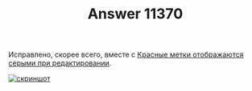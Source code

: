 ﻿---
title: "Answer 11370"
se.owner.user_id: 178988
se.owner.display_name: "Qwertiy"
se.owner.link: "https://ru.meta.stackoverflow.com/users/178988/qwertiy"
se.answer_id: 11370
se.question_id: 10711
se.post_type: answer
se.is_accepted: True
---
<p>Исправлено, скорее всего, вместе с <a href="https://ru.meta.stackoverflow.com/q/10673/178988">Красные метки отображаются серыми при редактировании</a>.</p>
<p><a href="https://i.stack.imgur.com/wp6sT.png" rel="nofollow noreferrer"><img src="https://i.stack.imgur.com/wp6sT.png" alt="скриншот" /></a></p>
